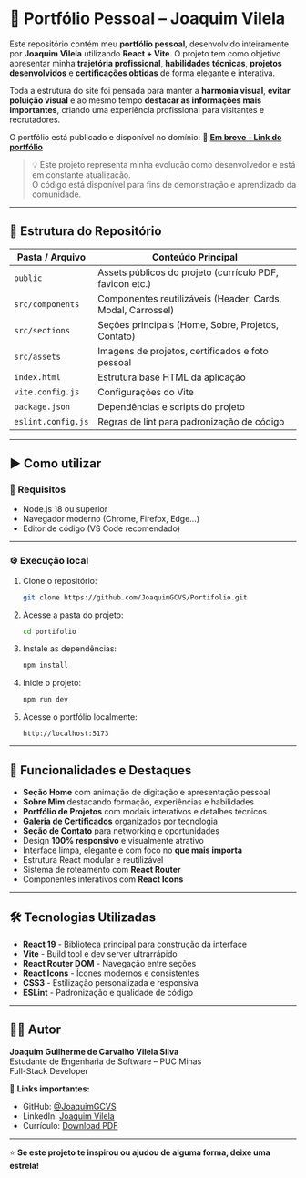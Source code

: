 # 🚀 Portfólio Pessoal – Joaquim Vilela

Este repositório contém meu **portfólio pessoal**, desenvolvido inteiramente por **Joaquim Vilela** utilizando **React + Vite**.
O projeto tem como objetivo apresentar minha **trajetória profissional**, **habilidades técnicas**, **projetos desenvolvidos** e **certificações obtidas** de forma elegante e interativa.

Toda a estrutura do site foi pensada para manter a **harmonia visual**, **evitar poluição visual** e ao mesmo tempo **destacar as informações mais importantes**, criando uma experiência profissional para visitantes e recrutadores.

O portfólio está publicado e disponível no domínio:
🔗 **[Em breve - Link do portfólio]()**

> 💡 Este projeto representa minha evolução como desenvolvedor e está em constante atualização.  
> O código está disponível para fins de demonstração e aprendizado da comunidade.

---

## 📁 Estrutura do Repositório

| Pasta / Arquivo    | Conteúdo Principal                                           |
| ------------------ | ------------------------------------------------------------ |
| `public`           | Assets públicos do projeto (currículo PDF, favicon etc.)    |
| `src/components`   | Componentes reutilizáveis (Header, Cards, Modal, Carrossel) |
| `src/sections`     | Seções principais (Home, Sobre, Projetos, Contato)          |
| `src/assets`       | Imagens de projetos, certificados e foto pessoal            |
| `index.html`       | Estrutura base HTML da aplicação                             |
| `vite.config.js`   | Configurações do Vite                                        |
| `package.json`     | Dependências e scripts do projeto                            |
| `eslint.config.js` | Regras de lint para padronização de código                   |

---

## ▶️ Como utilizar

### 🔧 Requisitos

* Node.js 18 ou superior
* Navegador moderno (Chrome, Firefox, Edge…)
* Editor de código (VS Code recomendado)

---

### ⚙️ Execução local

1. Clone o repositório:

   ```bash
   git clone https://github.com/JoaquimGCVS/Portifolio.git
   ```

2. Acesse a pasta do projeto:

   ```bash
   cd portifolio
   ```

3. Instale as dependências:

   ```bash
   npm install
   ```

4. Inicie o projeto:

   ```bash
   npm run dev
   ```

5. Acesse o portfólio localmente:

   ```
   http://localhost:5173
   ```

---

## 🧾 Funcionalidades e Destaques

* **Seção Home** com animação de digitação e apresentação pessoal
* **Sobre Mim** destacando formação, experiências e habilidades
* **Portfólio de Projetos** com modais interativos e detalhes técnicos
* **Galeria de Certificados** organizados por tecnologia
* **Seção de Contato** para networking e oportunidades
* Design **100% responsivo** e visualmente atrativo
* Interface limpa, elegante e com foco no **que mais importa**
* Estrutura React modular e reutilizável
* Sistema de roteamento com **React Router**
* Componentes interativos com **React Icons**

---

## 🛠️ Tecnologias Utilizadas

* **React 19** - Biblioteca principal para construção da interface
* **Vite** - Build tool e dev server ultrarrápido
* **React Router DOM** - Navegação entre seções
* **React Icons** - Ícones modernos e consistentes
* **CSS3** - Estilização personalizada e responsiva
* **ESLint** - Padronização e qualidade de código

---

## 👨‍💻 Autor

**Joaquim Guilherme de Carvalho Vilela Silva**  
Estudante de Engenharia de Software – PUC Minas  
Full-Stack Developer  

🔗 **Links importantes:**
* GitHub: [@JoaquimGCVS](https://github.com/JoaquimGCVS)  
* LinkedIn: [Joaquim Vilela](https://www.linkedin.com/in/joaquim-vilela/)  
* Currículo: [Download PDF](public/Joaquim_Curriculo.pdf)

---

⭐ **Se este projeto te inspirou ou ajudou de alguma forma, deixe uma estrela!**